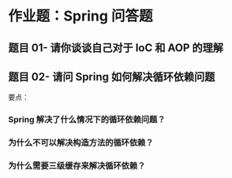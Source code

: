 # 作业题：Spring 问答题  
## 题目 01- 请你谈谈自己对于 IoC 和 AOP 的理解  

## 题目 02- 请问 Spring 如何解决循环依赖问题  
要点：

### Spring 解决了什么情况下的循环依赖问题？  
### 为什么不可以解决构造方法的循环依赖？  
### 为什么需要三级缓存来解决循环依赖？  
